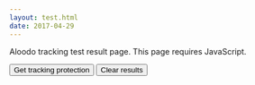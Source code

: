 ```yaml
---
layout: test.html
date: 2017-04-29
---
```


Aloodo tracking test result page. This page requires JavaScript.

<button id="getProtection">Get tracking protection</button>
<button id="clearResults">Clear results</button>

